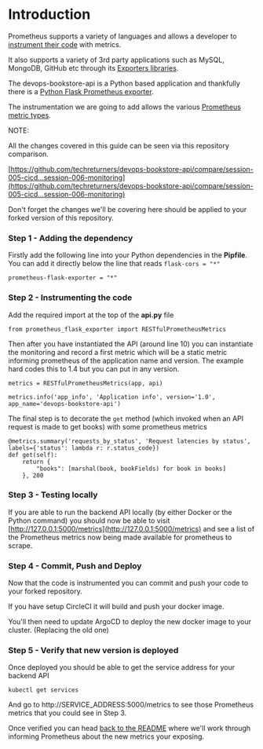 # Introduction

Prometheus supports a variety of languages and allows a developer to [instrument their code](https://www.overops.com/blog/the-complete-guide-to-instrumentation-how-to-measure-your-application/) with metrics.

It also supports a variety of 3rd party applications such as MySQL, MongoDB, GitHub etc through its [Exporters libraries](https://prometheus.io/docs/instrumenting/exporters/).

The devops-bookstore-api is a Python based application and thankfully there is a [Python Flask Prometheus exporter](https://pypi.org/project/prometheus-flask-exporter/).

The instrumentation we are going to add allows the various [Prometheus metric types](https://prometheus.io/docs/concepts/metric_types/).

NOTE: 

All the changes covered in this guide can be seen via this repository comparison.

[https://github.com/techreturners/devops-bookstore-api/compare/session-005-cicd...session-006-monitoring](https://github.com/techreturners/devops-bookstore-api/compare/session-005-cicd...session-006-monitoring)

Don't forget the changes we'll be covering here should be applied to your forked version of this repository.

### Step 1 - Adding the dependency

Firstly add the following line into your Python dependencies in the **Pipfile**. You can add it directly below the line that reads `flask-cors = "*"`

```
prometheus-flask-exporter = "*"
```

### Step 2 - Instrumenting the code

Add the required import at the top of the **api.py** file

```
from prometheus_flask_exporter import RESTfulPrometheusMetrics
```

Then after you have instantiated the API (around line 10) you can instantiate the monitoring and record a first metric which will be a static metric informing prometheus of the application name and version. The example hard codes this to 1.4 but you can put in any version.

```
metrics = RESTfulPrometheusMetrics(app, api)

metrics.info('app_info', 'Application info', version='1.0', app_name='devops-bookstore-api')
```

The final step is to decorate the `get` method (which invoked when an API request is made to get books) with some prometheus metrics

```
@metrics.summary('requests_by_status', 'Request latencies by status', labels={'status': lambda r: r.status_code})
def get(self):
    return {
        "books": [marshal(book, bookFields) for book in books]
    }, 200
```

### Step 3 - Testing locally

If you are able to run the backend API locally (by either Docker or the Python command) you should now be able to visit [http://127.0.0.1:5000/metrics](http://127.0.0.1:5000/metrics) and see a list of the Prometheus metrics now being made available for prometheus to scrape.

### Step 4 - Commit, Push and Deploy

Now that the code is instrumented you can commit and push your code to your forked repository.

If you have setup CircleCI it will build and push your docker image.

You'll then need to update ArgoCD to deploy the new docker image to your cluster. (Replacing the old one)

### Step 5 - Verify that new version is deployed

Once deployed you should be able to get the service address for your backend API

```
kubectl get services
```

And go to http://SERVICE_ADDRESS:5000/metrics to see those Prometheus metrics that you could see in Step 3.

Once verified you can head [back to the README](../README.md) where we'll work through informing Prometheus about the new metrics your exposing.